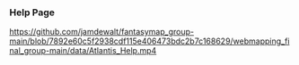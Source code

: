 ### Help Page
https://github.com/jamdewalt/fantasymap_group-main/blob/7892e60c5f2938cdf115e406473bdc2b7c168629/webmapping_final_group-main/data/Atlantis_Help.mp4
